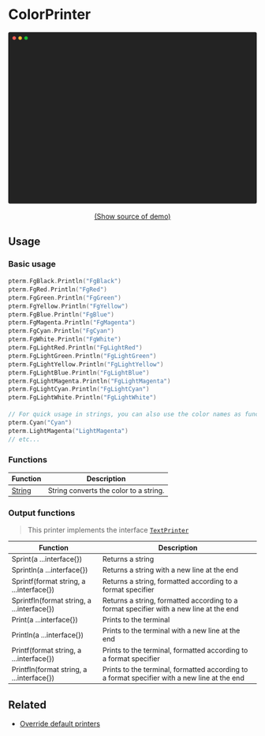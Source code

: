 # ColorPrinter

<!-- 
Replace all of the following strings with the current printer.
     color Color ColorPrinter DefaultColor
-->

![ColorPrinter Example](https://raw.githubusercontent.com/pterm/pterm/master/_examples/print-with-color/animation.svg)

<p align="center"><a href="https://github.com/gemini/pterm/blob/master/_examples/print-with-color/main.go" target="_blank">(Show source of demo)</a></p>


## Usage

### Basic usage

```go
pterm.FgBlack.Println("FgBlack")
pterm.FgRed.Println("FgRed")
pterm.FgGreen.Println("FgGreen")
pterm.FgYellow.Println("FgYellow")
pterm.FgBlue.Println("FgBlue")
pterm.FgMagenta.Println("FgMagenta")
pterm.FgCyan.Println("FgCyan")
pterm.FgWhite.Println("FgWhite")
pterm.FgLightRed.Println("FgLightRed")
pterm.FgLightGreen.Println("FgLightGreen")
pterm.FgLightYellow.Println("FgLightYellow")
pterm.FgLightBlue.Println("FgLightBlue")
pterm.FgLightMagenta.Println("FgLightMagenta")
pterm.FgLightCyan.Println("FgLightCyan")
pterm.FgLightWhite.Println("FgLightWhite")

// For quick usage in strings, you can also use the color names as functions:
pterm.Cyan("Cyan")
pterm.LightMagenta("LightMagenta")
// etc...
```
<!-- Delete this section if the printer does not expose functions other than the default output functions -->
### Functions

|Function|Description|
|--------|-----------|
|[String](https://pkg.go.dev/github.com/gemini/pterm#Color.String)|String converts the color to a string.|

### Output functions

> This printer implements the interface [`TextPrinter`](https://github.com/gemini/pterm/blob/master/interface_text_printer.go)

|Function|Description|
|------|---------|
|Sprint(a ...interface{})|Returns a string|
|Sprintln(a ...interface{})|Returns a string with a new line at the end|
|Sprintf(format string, a ...interface{})|Returns a string, formatted according to a format specifier|
|Sprintfln(format string, a ...interface{})|Returns a string, formatted according to a format specifier with a new line at the end|
|Print(a ...interface{})|Prints to the terminal|
|Println(a ...interface{})|Prints to the terminal with a new line at the end|
|Printf(format string, a ...interface{})|Prints to the terminal, formatted according to a format specifier|
|Printfln(format string, a ...interface{})|Prints to the terminal, formatted according to a format specifier with a new line at the end|

## Related
- [Override default printers](docs/customizing/override-default-printer.md)
